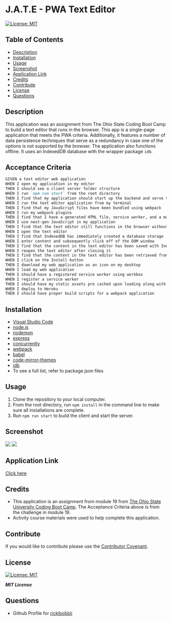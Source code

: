 # J.A.T.E - PWA Text Editor


[![License: MIT](https://img.shields.io/badge/License-MIT-yellow.svg)](https://opensource.org/licenses/MIT)   

## Table of Contents

- [Description](#description)
- [Installation](#installation)
- [Usage](#usage)
- [Screenshot](#screenshot)
- [Application Link](#application-link)
- [Credits](#credits)
- [Contribute](#contribute)
- [License](#license)
- [Questions](#questions)

## Description

This application was an assignment from The Ohio State Coding Boot Camp to build a text editor that runs in the browser.  This app is a single-page application that meets the PWA criteria. Additionally, it features a number of data persistence techniques that serve as a redundancy in case one of the options is not supported by the browser. The application also functions offline.  It uses an IndexedDB database with the wrapper package `idb`.

## Acceptance Criteria

```md
GIVEN a text editor web application
WHEN I open my application in my editor
THEN I should see a client server folder structure
WHEN I run `npm run start` from the root directory
THEN I find that my application should start up the backend and serve the client
WHEN I run the text editor application from my terminal
THEN I find that my JavaScript files have been bundled using webpack
WHEN I run my webpack plugins
THEN I find that I have a generated HTML file, service worker, and a manifest file
WHEN I use next-gen JavaScript in my application
THEN I find that the text editor still functions in the browser without errors
WHEN I open the text editor
THEN I find that IndexedDB has immediately created a database storage
WHEN I enter content and subsequently click off of the DOM window
THEN I find that the content in the text editor has been saved with IndexedDB
WHEN I reopen the text editor after closing it
THEN I find that the content in the text editor has been retrieved from our IndexedDB
WHEN I click on the Install button
THEN I download my web application as an icon on my desktop
WHEN I load my web application
THEN I should have a registered service worker using workbox
WHEN I register a service worker
THEN I should have my static assets pre cached upon loading along with subsequent pages and static assets
WHEN I deploy to Heroku
THEN I should have proper build scripts for a webpack application
```


## Installation
 - [Visual Studio Code](https://code.visualstudio.com/)
 - [node.js](https://nodejs.org/en)
 - [nodemon](https://www.npmjs.com/package/nodemon)
 - [express](https://www.npmjs.com/package/express)
 - [concurrently](https://www.npmjs.com/package/concurrently)   
 - [webpack](https://www.npmjs.com/package/webpack)
 - [babel](https://babel.dev/)
 - [code-mirror-themes](https://www.npmjs.com/package/code-mirror-themes)
 - [idb](https://www.npmjs.com/package/idb)
 - To see a full list, refer to package.json files
       

## Usage

1. Clone the repository to your local computer.
2. From the root directory, run `npm install` in the command line to make sure all installations are complete.
3. Run `npm run start` to build the client and start the server.




## Screenshot

![](./)
![](https://media.giphy.com/media/v1.Y2lkPTc5MGI3NjExNWlvZWdqNzM4djF5cTZ2cGw2MDg4aG5yeWR5dTNkdHlqNTQ1aTZsZSZlcD12MV9pbnRlcm5hbF9naWZfYnlfaWQmY3Q9Zw/M26RtIbNwS5cGvoDKo/giphy.gif)

## Application Link

[Click here]()

## Credits

 - This application is an assignment from module 19 from [The Ohio State University Coding Boot Camp](https://eng-bootcamps.osu.edu/).  The Acceptance Criteria above is from the challenge in module 19. 
 - Activity course materials were used to help complete this application.



## Contribute 

If you would like to contribute please use the [Contributor Covenant](https://www.contributor-covenant.org/).



## License

[![License: MIT](https://img.shields.io/badge/License-MIT-yellow.svg)](https://opensource.org/licenses/MIT)   

***MIT License***

## Questions

 - Github Profile for [rickibobbii](https://github.com/rickibobbii)